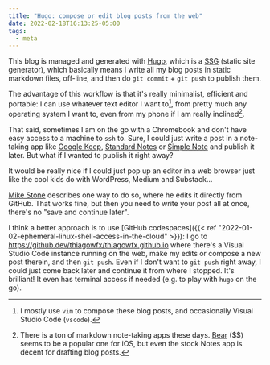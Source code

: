 ```yaml
---
title: "Hugo: compose or edit blog posts from the web"
date: 2022-02-18T16:13:25-05:00
tags:
  - meta
---
```


This blog is managed and generated with [Hugo](https://gohugo.io), which is
a [SSG](https://jamstack.org/generators/) (static site generator), which
basically means I write all my blog posts in static markdown files, off-line,
and then do `git commit` + `git push` to publish them.

The advantage of this workflow is that it's really minimalist, efficient and
portable: I can use whatever text editor I want to[^1], from pretty much any
operating system I want to, even from my phone if I am really inclined[^2].

That said, sometimes I am on the go with a Chromebook and don't have easy
access to a machine to `ssh` to. Sure, I could just write a post in
a note-taking app like [Google Keep](https://keep.google.com/), [Standard
Notes](https://standardnotes.com) or [Simple Note](https://simplenote.com) and
publish it later. But what if I wanted to publish it right away?

It would be really nice if I could just pop up an editor in a web browser just like the cool kids do with WordPress, Medium and Substack...

[Mike Stone](https://mikestone.me/creating-on-github/) describes one way to do so, where he edits it directly from GitHub. That works fine, but then you need to write your post all at once, there's no "save and continue later".

I think a better approach is to use [GitHub codespaces]({{< ref "2022-01-02-ephemeral-linux-shell-access-in-the-cloud" >}}): I go to https://github.dev/thiagowfx/thiagowfx.github.io where there's a Visual Studio Code instance running on the web, make my edits or compose a new post therein, and then `git push`. Even if I don't want to `git push` right away, I could just come back later and continue it from where I stopped. It's brilliant! It even has terminal access if needed (e.g. to play with `hugo` on the go).

[^1]: I mostly use `vim` to compose these blog posts, and occasionally Visual
  Studio Code (`vscode`).
[^2]: There is a ton of markdown note-taking apps these days.
  [Bear](https://bear.app) ($$) seems to be a popular one for iOS, but even the
  stock Notes app is decent for drafting blog posts.
